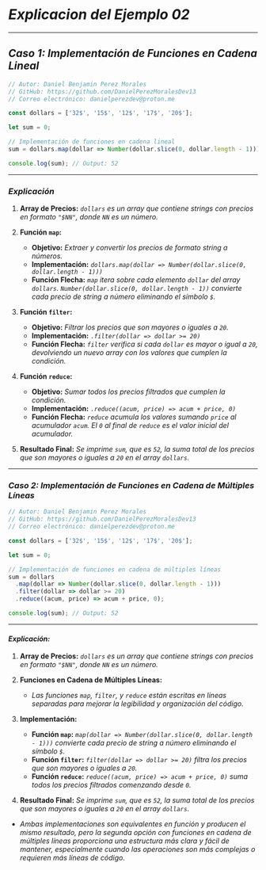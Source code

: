 <!-- Autor: Daniel Benjamin Perez Morales -->
<!-- GitHub: https://github.com/DanielPerezMoralesDev13 -->
<!-- Correo electrónico: danielperezdev@proton.me -->

# ***Explicacion del Ejemplo 02***

---

## ***Caso 1: Implementación de Funciones en Cadena Lineal***

```javascript
// Autor: Daniel Benjamin Perez Morales
// GitHub: https://github.com/DanielPerezMoralesDev13
// Correo electrónico: danielperezdev@proton.me

const dollars = ['32$', '15$', '12$', '17$', '20$'];

let sum = 0;

// Implementación de funciones en cadena lineal
sum = dollars.map(dollar => Number(dollar.slice(0, dollar.length - 1))).filter(dollar => dollar >= 20).reduce((acum, price) => acum + price, 0);

console.log(sum); // Output: 52
```

---

### ***Explicación***

1. **Array de Precios:** *`dollars` es un array que contiene strings con precios en formato `"$NN"`, donde `NN` es un número.*

2. **Función `map`:**
   - **Objetivo:** *Extraer y convertir los precios de formato string a números.*
   - **Implementación:** *`dollars.map(dollar => Number(dollar.slice(0, dollar.length - 1)))`*
   - **Función Flecha:** *`map` itera sobre cada elemento `dollar` del array `dollars`. `Number(dollar.slice(0, dollar.length - 1))` convierte cada precio de string a número eliminando el símbolo `$`.*

3. **Función `filter`:**
   - **Objetivo:** *Filtrar los precios que son mayores o iguales a `20`.*
   - **Implementación:** *`.filter(dollar => dollar >= 20)`*
   - **Función Flecha:** *`filter` verifica si cada `dollar` es mayor o igual a `20`, devolviendo un nuevo array con los valores que cumplen la condición.*

4. **Función `reduce`:**
   - **Objetivo:** *Sumar todos los precios filtrados que cumplen la condición.*
   - **Implementación:** *`.reduce((acum, price) => acum + price, 0)`*
   - **Función Flecha:** *`reduce` acumula los valores sumando `price` al acumulador `acum`. El `0` al final de `reduce` es el valor inicial del acumulador.*

5. **Resultado Final:** *Se imprime `sum`, que es `52`, la suma total de los precios que son mayores o iguales a `20` en el array `dollars`.*

---

### ***Caso 2: Implementación de Funciones en Cadena de Múltiples Líneas***

```javascript
// Autor: Daniel Benjamin Perez Morales
// GitHub: https://github.com/DanielPerezMoralesDev13
// Correo electrónico: danielperezdev@proton.me

const dollars = ['32$', '15$', '12$', '17$', '20$'];

let sum = 0;

// Implementación de funciones en cadena de múltiples líneas
sum = dollars
  .map(dollar => Number(dollar.slice(0, dollar.length - 1)))
  .filter(dollar => dollar >= 20)
  .reduce((acum, price) => acum + price, 0);

console.log(sum); // Output: 52
```

---

#### ***Explicación:***

1. **Array de Precios:** *`dollars` es un array que contiene strings con precios en formato `"$NN"`, donde `NN` es un número.*

2. **Funciones en Cadena de Múltiples Líneas:**
   - *Las funciones `map`, `filter`, y `reduce` están escritas en líneas separadas para mejorar la legibilidad y organización del código.*

3. **Implementación:**
   - **Función `map`:** *`map(dollar => Number(dollar.slice(0, dollar.length - 1)))` convierte cada precio de string a número eliminando el símbolo `$`.*
   - **Función `filter`:** *`filter(dollar => dollar >= 20)` filtra los precios que son mayores o iguales a `20`.*
   - **Función `reduce`:** *`reduce((acum, price) => acum + price, 0)` suma todos los precios filtrados comenzando desde `0`.*

4. **Resultado Final:** *Se imprime `sum`, que es `52`, la suma total de los precios que son mayores o iguales a `20` en el array `dollars`.*

- *Ambas implementaciones son equivalentes en función y producen el mismo resultado, pero la segunda opción con funciones en cadena de múltiples líneas proporciona una estructura más clara y fácil de mantener, especialmente cuando las operaciones son más complejas o requieren más líneas de código.*
